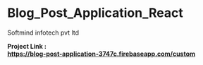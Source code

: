# Blog_Post_Application_React
Softmind infotech pvt ltd

<b> Project Link : <b><br>
https://blog-post-application-3747c.firebaseapp.com/custom

